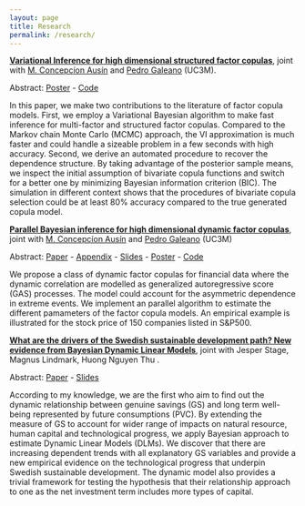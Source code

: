 ```yaml
---
layout: page
title: Research
permalink: /research/
---
```


**[Variational Inference for high dimensional structured factor copulas](https://github.com/hoanguc3m/Talk/raw/master/02_vifcop/poster2.pdf)**, joint with [M. Concepcíon Ausín](http://portal.uc3m.es/portal/page/portal/dpto_estadistica/personal/Concepcion_Ausin) and [Pedro Galeano](http://portal.uc3m.es/portal/page/portal/dpto_estadistica/home/members/pedro_galeano_san_miguel) (UC3M). 

Abstract: [Poster](https://github.com/hoanguc3m/Talk/raw/master/02_vifcop/poster2.pdf) - [Code](https://github.com/hoanguc3m/vifcopula) 

In this paper, we make two contributions to the literature of factor copula models. First, we employ a Variational Bayesian algorithm to make fast inference for multi-factor and structured factor copulas. Compared to the Markov chain Monte Carlo (MCMC) approach, the VI approximation is much faster and could handle a sizeable problem in a few seconds with high accuracy. Second, we derive an automated procedure to recover the dependence structure. By taking advantage of the posterior sample means, we inspect the initial assumption of bivariate copula functions and switch for a better one by minimizing Bayesian information criterion (BIC). The simulation in different context shows that the procedures of bivariate copula selection could be at least 80% accuracy compared to the true generated copula model.




**[Parallel Bayesian inference for high dimensional dynamic factor copulas](https://github.com/hoanguc3m/Talk/raw/master/01_Dyfacopula/WP1-24-09-2017.pdf)**, joint with [M. Concepcíon Ausín](http://portal.uc3m.es/portal/page/portal/dpto_estadistica/personal/Concepcion_Ausin) and [Pedro Galeano](http://portal.uc3m.es/portal/page/portal/dpto_estadistica/home/members/pedro_galeano_san_miguel) (UC3M) 

Abstract: [Paper](https://github.com/hoanguc3m/Talk/raw/master/01_Dyfacopula/WP1-24-09-2017.pdf) -
[Appendix](https://github.com/hoanguc3m/Talk/raw/master/01_Dyfacopula/WP1_onlineAp.pdf) -
[Slides](https://github.com/hoanguc3m/Talk/raw/master/01_Dyfacopula/sevilla_pre.pdf) - 
[Poster](https://github.com/hoanguc3m/Talk/raw/master/01_Dyfacopula/poster_ISBA.pdf) - [Code](https://github.com/hoanguc3m/FactorCopula) 

We propose a class of dynamic factor copulas for financial data where the dynamic correlation are modelled as generalized autoregressive score (GAS) processes. The model could account for the asymmetric dependence in extreme events. We implement an parallel algorithm to estimate the different pamameters of the factor copula models. An empirical example is illustrated for the stock price of 150 companies listed in S&P500. 




**[What are the drivers of the Swedish sustainable development path? New evidence from Bayesian Dynamic Linear Models](https://github.com/hoanguc3m/Talk/raw/master/00_sustaindev/20170308.pdf)**, joint with Jesper Stage, Magnus Lindmark, Huong Nguyen Thu . 

Abstract: [Paper](https://github.com/hoanguc3m/Talk/raw/master/00_sustaindev/20170308.pdf) - 
[Slides](https://github.com/hoanguc3m/Talk/raw/master/00_sustaindev/slide20170623.pdf) 

According to my knowledge, we are the first who aim to find out the dynamic relationship between genuine savings (GS) and long term well-being represented by future consumptions (PVC). By extending the measure of GS to account for wider range of impacts on natural resource, human capital and technological progress, we  apply Bayesian approach to estimate Dynamic Linear Models (DLMs). We discover that there are increasing dependent trends with all explanatory GS variables and provide a new empirical evidence on the technological progress that underpin Swedish sustainable development.  The dynamic model also provides a trivial framework for testing the hypothesis that their relationship approach to one as the net investment term includes more types of capital. 




 

